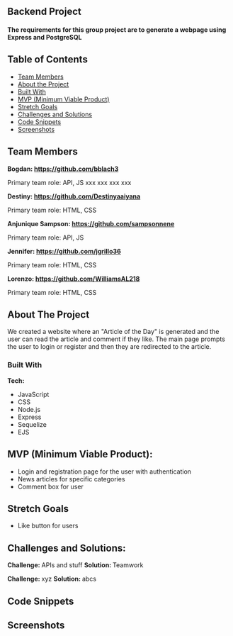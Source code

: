 ## Backend Project
#### The requirements for this group project are to generate a webpage using Express and PostgreSQL


<!-- Table of contents -->

## Table of Contents
* [Team Members](#team-members) 
* [About the Project](#about-the-project)   
* [Built With](#built-with)               
* [MVP (Minimum Viable Product)](#mvp-minimum-viable-product)
* [Stretch Goals](#stretch-goals)
* [Challenges and Solutions](#challenges-and-solutions)
* [Code Snippets](#code-snippets)
* [Screenshots](#screenshots)


## Team Members

<strong> Bogdan: https://github.com/bblach3 </strong>

Primary team role: API, JS xxx xxx xxx xxx

<strong> Destiny: https://github.com/Destinyaaiyana </strong>

Primary team role: HTML, CSS

<strong> Anjunique Sampson: https://github.com/sampsonnene </strong>

Primary team role: API, JS 

<strong> Jennifer: https://github.com/jgrillo36 </strong>

Primary team role: HTML, CSS

<strong> Lorenzo: https://github.com/WilliamsAL218 </strong>

Primary team role: HTML, CSS


## About The Project

We created a website where an "Article of the Day" is generated and the user can read the article and comment if they like. The main page prompts the user to login or register and then they are redirected to the article.


### Built With

<strong> Tech: </strong>

* JavaScript
* CSS
* Node.js
* Express
* Sequelize
* EJS


## MVP (Minimum Viable Product):

* Login and registration page for the user with authentication
* News articles for specific categories
* Comment box for user

## Stretch Goals

* Like button for users


## Challenges and Solutions:

<strong> Challenge: </strong> APIs and stuff
<strong> Solution: </strong> Teamwork

<strong> Challenge: </strong> xyz
<strong> Solution: </strong> abcs

## Code Snippets

## Screenshots

